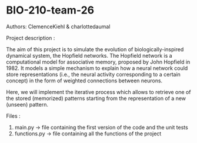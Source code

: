 # BIO-210-team-26


Authors:
ClemenceKiehl & charlottedaumal


Project description : 

The aim of this project is to simulate the evolution of biologically-inspired dynamical system, the Hopfield networks. The Hopfield network is a computational model for associative memory, proposed by John Hopfield in 1982. It models a simple mechanism to explain how a neural network could store representations (i.e., the neural activity corresponding to a certain concept) in the form of weighted connections between neurons. 

Here, we will implement the iterative process which allows to retrieve one of the stored (memorized) patterns starting from the representation of a new (unseen) pattern.


Files : 

1) main.py -> file containing the first version of the code and the unit tests
2) functions.py -> file containing all the functions of the project

